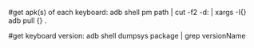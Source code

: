 #get apk(s) of each keyboard:
adb shell pm path <package> | cut -f2 -d: | xargs -I{} adb pull {} .

#get keyboard version:
adb shell dumpsys package <package> | grep versionName

